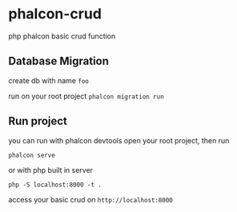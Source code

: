 # phalcon-crud
php phalcon basic crud function

## Database Migration
create db with name `foo`

run on your root project `phalcon migration run`

## Run project
you can run with phalcon devtools
open your root project, then run

```phalcon serve```

or with php built in server

```php -S localhost:8000 -t .```

access your basic crud on `http://localhost:8000`